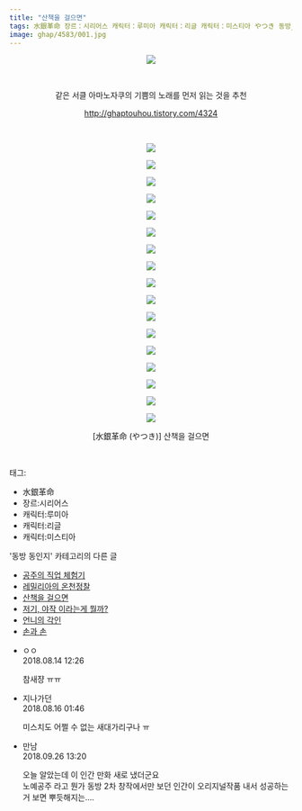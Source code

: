 ```yaml
---
title: "산책을 걸으면"
tags: 水銀革命 장르：시리어스 캐릭터：루미아 캐릭터：리글 캐릭터：미스티아 やつき 동방_동인지
image: ghap/4583/001.jpg
---
```

<div class="article">
<p style="text-align: center; clear: none; float: none;"><img src="{{ site.nasurl }}/ghap/4583/001.jpg"/></p>
<p style="text-align: center; clear: none; float: none;"><br/></p>
<p style="text-align: center; clear: none; float: none;">같은 서클 아마노자쿠의 기쁨의 노래를 먼저 읽는 것을 추천</p>
<p style="text-align: center; clear: none; float: none;"><a class="tx-link" href="http://ghaptouhou.tistory.com/4324" target="_blank">http://ghaptouhou.tistory.com/4324</a></p>
<p style="text-align: center; clear: none; float: none;"><br/></p>
<p style="text-align: center; clear: none; float: none;"><img src="{{ site.nasurl }}/ghap/4583/002.jpg"/></p>
<p style="text-align: center; clear: none; float: none;"><img src="{{ site.nasurl }}/ghap/4583/003.jpg"/></p>
<p style="text-align: center; clear: none; float: none;"><img src="{{ site.nasurl }}/ghap/4583/004.jpg"/></p>
<p style="text-align: center; clear: none; float: none;"><img src="{{ site.nasurl }}/ghap/4583/005.jpg"/></p>
<p style="text-align: center; clear: none; float: none;"><img src="{{ site.nasurl }}/ghap/4583/006.jpg"/></p>
<p style="text-align: center; clear: none; float: none;"><img src="{{ site.nasurl }}/ghap/4583/007.jpg"/></p>
<p style="text-align: center; clear: none; float: none;"><img src="{{ site.nasurl }}/ghap/4583/008.jpg"/></p>
<p style="text-align: center; clear: none; float: none;"><img src="{{ site.nasurl }}/ghap/4583/009.jpg"/></p>
<p style="text-align: center; clear: none; float: none;"><img src="{{ site.nasurl }}/ghap/4583/010.jpg"/></p>
<p style="text-align: center; clear: none; float: none;"><img src="{{ site.nasurl }}/ghap/4583/011.jpg"/></p>
<p style="text-align: center; clear: none; float: none;"><img src="{{ site.nasurl }}/ghap/4583/012.jpg"/></p>
<p style="text-align: center; clear: none; float: none;"><img src="{{ site.nasurl }}/ghap/4583/013.jpg"/></p>
<p style="text-align: center; clear: none; float: none;"><img src="{{ site.nasurl }}/ghap/4583/014.jpg"/></p>
<p style="text-align: center; clear: none; float: none;"><img src="{{ site.nasurl }}/ghap/4583/015.jpg"/></p>
<p style="text-align: center; clear: none; float: none;"><img src="{{ site.nasurl }}/ghap/4583/016.jpg"/></p>
<p style="text-align: center; clear: none; float: none;"><img src="{{ site.nasurl }}/ghap/4583/017.jpg"/></p>
<p style="text-align: center; clear: none; float: none;"><img src="{{ site.nasurl }}/ghap/4583/018.jpg"/></p>
<p style="text-align: center; clear: none; float: none;">[水銀革命 (やつき)] 산책을 걸으면</p>
<p><br/></p>
</div><div class="tagTrail">
<p>태그: </p>
<ul>
<li>水銀革命</li>
<li>장르:시리어스</li>
<li>캐릭터:루미아</li>
<li>캐릭터:리글</li>
<li>캐릭터:미스티아</li>
</ul>
</div><div class="another">
<p>'동방 동인지' 카테고리의 다른 글</p>
<ul>
<li><a href="/2018-08-13-ghap_4585">공주의 직업 체험기</a></li>
<li><a href="/2018-08-13-ghap_4584">레밀리아의 온천정찰</a></li>
<li><a href="/2018-08-13-ghap_4583">산책을 걸으면</a></li>
<li><a href="/2018-08-13-ghap_4582">저기, 야작 이라는게 뭘까?</a></li>
<li><a href="/2018-08-13-ghap_4581">언니의 각인</a></li>
<li><a href="/2018-08-11-ghap_4579">손과 손</a></li>
</ul>
</div><div class="cb_module cb_fluid">
<div class="cb_wrt cb_profile">
<div class="comment">
<ul>
<li class="cb_thumb_off" id="comment15308151">
<div class="cb_comment_area">
<div class="cb_info_area">
<div class="cb_section">
<span class="cb_nick_name">ㅇㅇ</span>
</div>
<div class="cb_section">
<span class="cb_date">2018.08.14 12:26 </span>
</div>
</div>
<div class="cb_dsc_comment">
<p class="cb_dsc">
											참새쟝 ㅠㅠ
										</p>
</div>
</div></li>
<li class="cb_thumb_off" id="comment15309635">
<div class="cb_comment_area">
<div class="cb_info_area">
<div class="cb_section">
<span class="cb_nick_name">지나가던</span>
</div>
<div class="cb_section">
<span class="cb_date">2018.08.16 01:46 </span>
</div>
</div>
<div class="cb_dsc_comment">
<p class="cb_dsc">
											미스치도 어쩔 수 없는 새대가리구나 ㅠ
										</p>
</div>
</div></li>
<li class="cb_thumb_off" id="comment15339917">
<div class="cb_comment_area">
<div class="cb_info_area">
<div class="cb_section">
<span class="cb_nick_name">만남</span>
</div>
<div class="cb_section">
<span class="cb_date">2018.09.26 13:20 </span>
</div>
</div>
<div class="cb_dsc_comment">
<p class="cb_dsc">
											오늘 알았는데 이 인간 만화 새로 냈더군요<br/>
노예공주 라고 뭔가 동방 2차 창작에서만 보던 인간이 오리지널작품 내서 성공하는거 보면 뿌듯해지는....<br/>
</p>
</div>
</div></li>
</ul>
</div>
</div><!-- commentList close -->
</div>